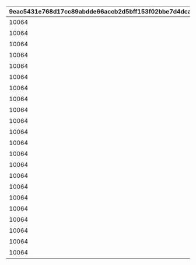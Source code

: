 |9eac5431e768d17cc89abdde66accb2d5bff153f02bbe7d4dca64ecc416942e2|3b7b6d4616592f380251b62dac80bba66a330a29daf9db16dd71e9911f5d5deb|2493e9337abe87b556c563e165b9d2b574e8dabf72d396e44483a099171d86e1|3f0978a02902f6f845ad137cf720f9b039299abef45afcdefb5f5c87225733c3|cc1f4ff6c34b74a8e3217904f31ac92e251a975856574fb4329e27d8430574e0|5515e0ffd711969df98b0ffc8846b2f6da553c5fd7846a5ab6aed9c7aa025895|85b3eb84dc025d2dba486631297def69f6e8537ccdf066bcc559bcb4faa86164|
| --- | --- | --- | --- | --- | --- | --- |
|10064|開会式|4|0|20036104|0|1006401|
|10064|開会式|3|0|20036104|0|1006402|
|10064|徒競走|1|1006402|20036104|0|1006403|
|10064|徒競走|4|1006402|20036104|0|1006404|
|10064|徒競走|2|1006402|20036104|0|1006405|
|10064|騎馬戦|2|1006405|20036104|0|1006406|
|10064|騎馬戦|4|1006405|20036104|0|1006407|
|10064|昼休憩|3|1006406|20036106|0|1006408|
|10064|昼休憩|4|1006406|20036106|0|1006409|
|10064|学術文化出展各種|3|1006408|20036106|0|1006410|
|10064|学術文化出展各種|4|1006408|20036106|0|1006411|
|10064|学術文化出展各種|1|1006408|20036106|0|1006412|
|10064|侍女風給仕喫茶|4|1006410|20036108|0|1006413|
|10064|侍女風給仕喫茶|3|1006410|20036108|0|1006414|
|10064|総合リレー|3|1006414|20036113|0|1006415|
|10064|総合リレー|4|1006414|20036113|0|1006416|
|10064|セレモニーステージ|1|1006415|0|2003601|1006417|
|10064|セレモニーステージ|4|1006415|0|2003601|1006418|
|10064|セレモニーステージ|2|1006415|0|2003601|1006419|
|10064|閉会式|3|1006419|0|2003601|1006420|
|10064|閉会式|4|1006419|0|2003601|1006421|
|10064|コンプリート演出|4|1006420|0|2003601|1006422|